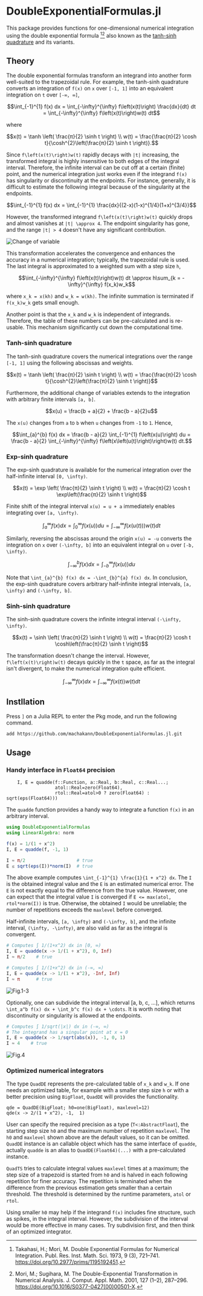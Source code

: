 # DoubleExponentialFormulas.jl

This package provides functions for one-dimensional numerical integration using the double exponential formula [^1][^2] also known as the [tanh-sinh quadrature](https://en.wikipedia.org/wiki/Tanh-sinh_quadrature) and its variants.



## Theory

The double exponential formulas transform an integrand into another form well-suited to the trapezoidal rule. For example, the tanh-sinh quadrature converts an integration of ``f(x)`` on ``x`` over ``[-1, 1]`` into an equivalent integration on ``t`` over ``[-∞, ∞]``,

```math
\int_{-1}^{1} f(x) dx = \int_{-\infty}^{\infty} f\left(x(t)\right) \frac{dx}{dt} dt = \int_{-\infty}^{\infty} f\left(x(t)\right)w(t) dt
```

where

```math
x(t) = \tanh \left( \frac{π}{2} \sinh t \right) \\
w(t) = \frac{\frac{π}{2} \cosh t}{\cosh^{2}\left(\frac{π}{2} \sinh t \right)}.
```

Since ``f\left(x(t)\right)w(t)`` rapidly decays with ``|t|`` increasing, the transformed integral is highly insensitive to both edges of the integral interval. Therefore, the infinite interval can be cut off at a certain (finite) point, and the numerical integration just works even if the integrand ``f(x)`` has singularity or discontinuity at the endpoints. For instance, generally, it is difficult to estimate the following integral because of the singularity at the endpoints.

```math
\int_{-1}^{1} f(x) dx = \int_{-1}^{1} \frac{dx}{(2-x)(1-x)^{1/4}(1+x)^{3/4}}
```

However, the transformed integrand ``f\left(x(t)\right)w(t)`` quickly drops and almost vanishes at ``|t| \approx 4``. The endpoint singularity has gone, and the range ``|t| > 4`` doesn't have any significant contribution.

![Change of variable](https://imgur.com/0hJKg50.png)

This transformation accelerates the convergence and enhances the accuracy in a numerical integration; typically, the trapezoidal rule is used. The last integral is approximated to a weighted sum with a step size ``h``,

```math
\int_{-\infty}^{\infty} f\left(x(t)\right)w(t) dt \approx h\sum_{k = -\infty}^{\infty} f(x_k)w_k
```

where ``x_k = x(kh)`` and ``w_k = w(kh)``. The infinite summation is terminated if ``f(x_k)w_k`` gets small enough.

Another point is that the ``x_k`` and ``w_k`` is independent of integrands. Therefore, the table of these numbers can be pre-calculated and is re-usable. This mechanism significantly cut down the computational time.


### Tanh-sinh quadrature

The tanh-sinh quadrature covers the numerical integrations over the range ``[-1, 1]`` using the following abscissas and weights.

```math
x(t) = \tanh \left( \frac{π}{2} \sinh t \right) \\
w(t) = \frac{\frac{π}{2} \cosh t}{\cosh^{2}\left(\frac{π}{2} \sinh t \right)}
```

Furthermore, the additional change of variables extends to the integration with arbitrary finite intervals ``[a, b]``.

```math
x(u) = \frac{b + a}{2} + \frac{b - a}{2}u
```

The ``x(u)`` changes from ``a`` to ``b`` when ``u`` changes from ``-1`` to ``1``. Hence,

```math
\int_{a}^{b} f(x) dx = \frac{b - a}{2} \int_{-1}^{1} f\left(x(u)\right) du = \frac{b - a}{2} \int_{-\infty}^{\infty} f\left(x\left(u(t)\right)\right)w(t) dt.
```


### Exp-sinh quadrature

The exp-sinh quadrature is available for the numerical integration over the half-infinite interval ``[0, \infty)``.

```math
x(t) = \exp \left( \frac{π}{2} \sinh t \right) \\
w(t) = \frac{π}{2} \cosh t \exp\left(\frac{π}{2} \sinh t \right)
```

Finite shift of the integral interval ``x(u) = u + a`` immediately enables integrating over ``[a, \infty)``.

```math
\int_{a}^{\infty} f(x) dx = \int_{0}^{\infty} f\left(x(u)\right) du = \int_{-\infty}^{\infty} f\left(x\left(u(t)\right)\right)w(t) dt
```

Similarly, reversing the abscissas around the origin ``x(u) = -u`` converts the integration on ``x`` over ``(-\infty, b]`` into an equivalent integral on ``u`` over ``[-b, \infty)``.

```math
\int_{-\infty}^{b} f(x) dx = \int_{-b}^{\infty} f\left(x(u)\right) du
```

Note that ``\int_{a}^{b} f(x) dx = -\int_{b}^{a} f(x) dx``. In conclusion, the exp-sinh quadrature covers arbitrary half-infinite integral intervals, ``[a, \infty)`` and ``(-\infty, b]``.



### Sinh-sinh quadrature

The sinh-sinh quadrature covers the infinite integral interval ``(-\infty, \infty)``.

```math
x(t) = \sinh \left( \frac{π}{2} \sinh t \right) \\
w(t) = \frac{π}{2} \cosh t \cosh\left(\frac{π}{2} \sinh t \right)
```

The transformation doesn't change the interval. However, ``f\left(x(t)\right)w(t)`` decays quickly in the ``t`` space, as far as the integral isn't divergent, to make the numerical integration quite efficient.

```math
\int_{-\infty}^{\infty} f(x) dx = \int_{-\infty}^{\infty} f\left(x(t)\right)w(t) dt
```



## Instllation

Press `]` on a Julia REPL to enter the Pkg mode, and run the following command.

```
add https://github.com/machakann/DoubleExponentialFormulas.jl.git
```



## Usage

### Handy interface in `Float64` precision

```
    I, E = quadde(f::Function, a::Real, b::Real, c::Real...;
                  atol::Real=zero(Float64),
                  rtol::Real=atol>0 ? zero(Float64) : sqrt(eps(Float64)))
```

The `quadde` function provides a handy way to integrate a function ``f(x)`` in an arbitrary interval.

```julia
using DoubleExponentialFormulas
using LinearAlgebra: norm

f(x) = 1/(1 + x^2)
I, E = quadde(f, -1, 1)

I ≈ π/2                   # true
E ≤ sqrt(eps(I))*norm(I)  # true
```

The above example computes ``\int_{-1}^{1} \frac{1}{1 + x^2} dx``. The `I` is the obtained integral value and the `E` is an estimated numerical error. The `E` is not exactly equal to the difference from the true value. However, one can expect that the integral value `I` is converged if `E <= max(atol, rtol*norm(I))` is true. Otherwise, the obtained `I` would be unreliable; the number of repetitions exceeds the `maxlevel` before converged.

Half-infinite intervals, ``[a, \infty)`` and ``(-\infty, b]``, and the infinite interval, ``(\infty, -\infty)``, are also valid as far as the integral is convergent.

```julia
# Computes ∫ 1/(1+x^2) dx in [0, ∞)
I, E = quadde(x -> 1/(1 + x^2), 0, Inf)
I ≈ π/2    # true

# Computes ∫ 1/(1+x^2) dx in (-∞, ∞)
I, E = quadde(x -> 1/(1 + x^2), -Inf, Inf)
I ≈ π      # true
```

![Fig.1-3](https://imgur.com/id5rPIP.png)

Optionally, one can subdivide the integral interval [a, b, c, ...], which returns ``\int_a^b f(x) dx + \int_b^c f(x) dx + \cdots``.  It is worth noting that discontinuity or singularity is allowed at the endpoints.

```julia
# Computes ∫ 1/sqrt(|x|) dx in (-∞, ∞)
# The integrand has a singular point at x = 0
I, E = quadde(x -> 1/sqrt(abs(x)), -1, 0, 1)
I ≈ 4    # true
```

![Fig.4](https://imgur.com/ckPlHsi.png)


### Optimized numerical integrators

The type `QuadDE` represents the pre-calculated table of ``x_k`` and ``w_k``. If one needs an optimized table, for example with a smaller step size ``h`` or with a better precision using `BigFloat`, `QuadDE` will provides the functionality.

```
qde = QuadDE(BigFloat; h0=one(BigFloat), maxlevel=12)
qde(x -> 2/(1 + x^2), -1,  1)
```

User can specify the required precision as a type (`T<:AbstractFloat`), the starting step size `h0` and the maximum number of repetition `maxlevel`. The `h0` and `maxlevel` shown above are the default values, so it can be omitted. `QuadDE` instance is an callable object which has the same interface of `quadde`, actually `quadde` is an alias to `QuadDE(Float64)(...)` with a pre-calculated instance.

`QuadTS` tries to calculate integral values `maxlevel` times at a maximum; the step size of a trapezoid is started from `h0` and is halved in each following repetition for finer accuracy. The repetition is terminated when the difference from the previous estimation gets smaller than a certain threshold.  The threshold is determined by the runtime parameters, `atol` or `rtol`.

Using smaller `h0` may help if the integrand `f(x)` includes fine structure, such as spikes, in the integral interval. However, the subdivision of the interval would be more effective in many cases. Try subdivision first, and then think of an optimized integrator.



[^1]: Takahasi, H.; Mori, M. Double Exponential Formulas for Numerical Integration. Publ. Res. Inst. Math. Sci. 1973, 9 (3), 721–741.  https://doi.org/10.2977/prims/1195192451.

[^2]: Mori, M.; Sugihara, M. The Double-Exponential Transformation in Numerical Analysis. J. Comput. Appl. Math. 2001, 127 (1–2), 287–296.  https://doi.org/10.1016/S0377-0427(00)00501-X.
